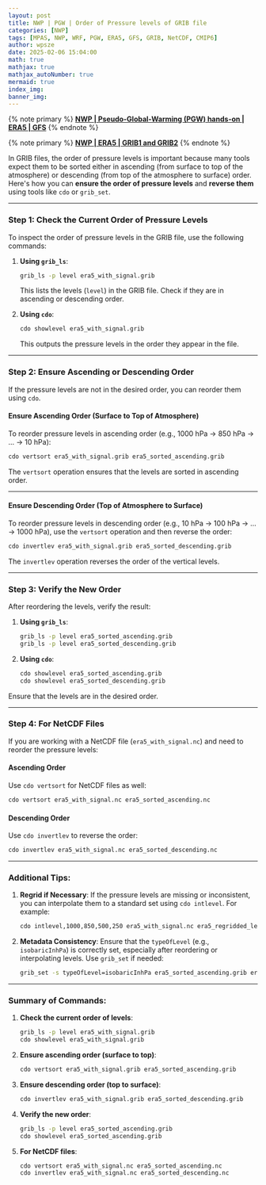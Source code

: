 ```yaml
---
layout: post
title: NWP | PGW | Order of Pressure levels of GRIB file
categories: [NWP]
tags: [MPAS, NWP, WRF, PGW, ERA5, GFS, GRIB, NetCDF, CMIP6]
author: wpsze
date: 2025-02-06 15:04:00
math: true
mathjax: true
mathjax_autoNumber: true
mermaid: true
index_img: 
banner_img: 
---
```


{% note primary %}
[**NWP | Pseudo-Global-Warming (PGW) hands-on | ERA5 | GFS**](https://waipangsze.github.io/2025/02/03/NWP-PGW-hands-on-ERA5-GFS/)
{% endnote %}

{% note primary %}
[**NWP | ERA5 | GRIB1 and GRIB2**](https://waipangsze.github.io/2025/02/05/NWP-ERA5-GRIB1-GRIB2/)
{% endnote %}

In GRIB files, the order of pressure levels is important because many tools expect them to be sorted either in ascending (from surface to top of the atmosphere) or descending (from top of the atmosphere to surface) order. Here's how you can **ensure the order of pressure levels** and **reverse them** using tools like `cdo` or `grib_set`.

---

### **Step 1: Check the Current Order of Pressure Levels**

To inspect the order of pressure levels in the GRIB file, use the following commands:

1. **Using `grib_ls`**:
   ```bash
   grib_ls -p level era5_with_signal.grib
   ```
   This lists the levels (`level`) in the GRIB file. Check if they are in ascending or descending order.

2. **Using `cdo`**:
   ```bash
   cdo showlevel era5_with_signal.grib
   ```
   This outputs the pressure levels in the order they appear in the file.

---

### **Step 2: Ensure Ascending or Descending Order**

If the pressure levels are not in the desired order, you can reorder them using `cdo`.

#### **Ensure Ascending Order (Surface to Top of Atmosphere)**
To reorder pressure levels in ascending order (e.g., 1000 hPa → 850 hPa → ... → 10 hPa):

```bash
cdo vertsort era5_with_signal.grib era5_sorted_ascending.grib
```

The `vertsort` operation ensures that the levels are sorted in ascending order.

---

#### **Ensure Descending Order (Top of Atmosphere to Surface)**
To reorder pressure levels in descending order (e.g., 10 hPa → 100 hPa → ... → 1000 hPa), use the `vertsort` operation and then reverse the order:

```bash
cdo invertlev era5_with_signal.grib era5_sorted_descending.grib
```

The `invertlev` operation reverses the order of the vertical levels.

---

### **Step 3: Verify the New Order**

After reordering the levels, verify the result:

1. **Using `grib_ls`**:
   ```bash
   grib_ls -p level era5_sorted_ascending.grib
   grib_ls -p level era5_sorted_descending.grib
   ```

2. **Using `cdo`**:
   ```bash
   cdo showlevel era5_sorted_ascending.grib
   cdo showlevel era5_sorted_descending.grib
   ```

Ensure that the levels are in the desired order.

---

### **Step 4: For NetCDF Files**

If you are working with a NetCDF file (`era5_with_signal.nc`) and need to reorder the pressure levels:

#### **Ascending Order**
Use `cdo vertsort` for NetCDF files as well:

```bash
cdo vertsort era5_with_signal.nc era5_sorted_ascending.nc
```

#### **Descending Order**
Use `cdo invertlev` to reverse the order:

```bash
cdo invertlev era5_with_signal.nc era5_sorted_descending.nc
```

---

### Additional Tips:

1. **Regrid if Necessary**:
   If the pressure levels are missing or inconsistent, you can interpolate them to a standard set using `cdo intlevel`. For example:

   ```bash
   cdo intlevel,1000,850,500,250 era5_with_signal.nc era5_regridded_levels.nc
   ```

2. **Metadata Consistency**:
   Ensure that the `typeOfLevel` (e.g., `isobaricInhPa`) is correctly set, especially after reordering or interpolating levels. Use `grib_set` if needed:

   ```bash
   grib_set -s typeOfLevel=isobaricInhPa era5_sorted_ascending.grib era5_final.grib
   ```

---

### Summary of Commands:

1. **Check the current order of levels**:
   ```bash
   grib_ls -p level era5_with_signal.grib
   cdo showlevel era5_with_signal.grib
   ```

2. **Ensure ascending order (surface to top)**:
   ```bash
   cdo vertsort era5_with_signal.grib era5_sorted_ascending.grib
   ```

3. **Ensure descending order (top to surface)**:
   ```bash
   cdo invertlev era5_with_signal.grib era5_sorted_descending.grib
   ```

4. **Verify the new order**:
   ```bash
   grib_ls -p level era5_sorted_ascending.grib
   cdo showlevel era5_sorted_ascending.grib
   ```

5. **For NetCDF files**:
   ```bash
   cdo vertsort era5_with_signal.nc era5_sorted_ascending.nc
   cdo invertlev era5_with_signal.nc era5_sorted_descending.nc
   ```
